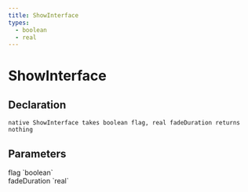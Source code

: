 ```yaml
---
title: ShowInterface
types:
  - boolean
  - real
---
```


# ShowInterface

## Declaration

```
native ShowInterface takes boolean flag, real fadeDuration returns nothing
```

## Parameters
<dl>
  <dt>flag `boolean`</dt>
  <dd></dd>

  <dt>fadeDuration `real`</dt>
  <dd></dd>
</dl>